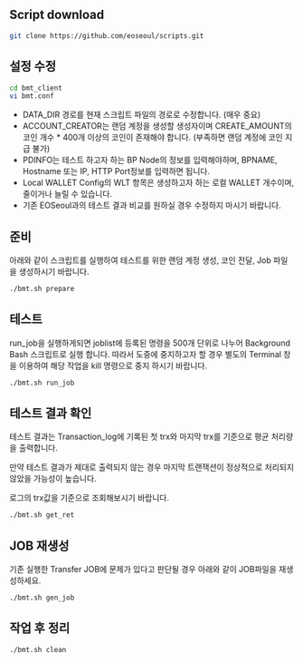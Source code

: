 ## Script download
```bash
git clone https://github.com/eoseoul/scripts.git
```

## 설정 수정
```bash
cd bmt_client
vi bmt.conf
```

* DATA_DIR 경로를 현재 스크립트 파일의 경로로 수정합니다.  (매우 중요)
* ACCOUNT_CREATOR는 랜덤 계정을 생성할 생성자이며 CREATE_AMOUNT의 코인 개수 * 400개 이상의 코인이 존재해야 합니다. (부족하면 랜덤 계정에 코인 지급 불가)
* PDINFO는 테스트 하고자 하는 BP Node의 정보를 입력해야하며, BPNAME, Hostname 또는 IP, HTTP Port정보를 입력하면 됩니다. 
* Local WALLET Config의 WLT 항목은 생성하고자 하는 로컬 WALLET 개수이며, 줄이거나 늘릴 수 있습니다. 
* 기존 EOSeoul과의 테스트 결과 비교를 원하실 경우 수정하지 마시기 바랍니다. 

## 준비

아래와 같이 스크립트를 실행하여 테스트를 위한 랜덤 계정 생성, 코인 전달, Job 파일을 생성하시기 바랍니다. 
```bash
./bmt.sh prepare
```

## 테스트

run_job을 실행하게되면 joblist에 등록된 명령을 500개 단위로 나누어 Background Bash 스크립트로 실행 합니다. 따라서 도중에 중지하고자 할 경우 별도의 Terminal 창을 이용하여 해당 작업을 kill 명령으로 중지 하시기 바랍니다. 

```bash
./bmt.sh run_job
```

## 테스트 결과 확인

테스트 결과는 Transaction_log에 기록된 첫 trx와 마지막 trx를 기준으로 평균 처리량을 출력합니다. 

만약 테스트 결과가 제대로 출력되지 않는 경우 마지막 트랜잭션이 정상적으로 처리되지 않았을 가능성이 높습니다. 

로그의 trx값을 기준으로 조회해보시기 바랍니다.  

```bash
./bmt.sh get_ret
```

## JOB 재생성 

기존 실행한 Transfer JOB에 문제가 있다고 판단될 경우 아래와 같이 JOB파일을 재생성하세요. 

```bash
./bmt.sh gen_job
```

## 작업 후 정리

```bash
./bmt.sh clean
```
